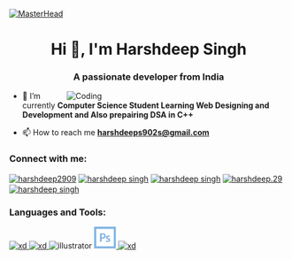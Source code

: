 [![MasterHead](https://miro.medium.com/max/1360/0*gqO3slLmGb4mUeje.gif)](https://github.com/Harshdeep-codes/harshdeep2909)
<h1 align="center">Hi 👋, I'm Harshdeep Singh</h1>
<h3 align="center">A passionate developer from India</h3>
<img align="right" alt="Coding" width="400" src="https://miro.medium.com/max/1360/0*gqO3slLmGb4mUeje.gif">

- 🌱 I’m currently **Computer Science Student Learning Web Designing and Development and Also prepairing DSA in C++**

- 📫 How to reach me **harshdeeps902s@gmail.com**

<h3 align="left">Connect with me:</h3>
<p align="left">
<a href="https://codepen.io/harshdeep2909" target="blank"><img align="center" src="https://raw.githubusercontent.com/rahuldkjain/github-profile-readme-generator/master/src/images/icons/Social/codepen.svg" alt="harshdeep2909" height="30" width="40" /></a>
<a href="https://linkedin.com/in/harshdeep singh" target="blank"><img align="center" src="https://raw.githubusercontent.com/rahuldkjain/github-profile-readme-generator/master/src/images/icons/Social/linked-in-alt.svg" alt="harshdeep singh" height="30" width="40" /></a>
<a href="https://fb.com/harshdeep singh" target="blank"><img align="center" src="https://raw.githubusercontent.com/rahuldkjain/github-profile-readme-generator/master/src/images/icons/Social/facebook.svg" alt="harshdeep singh" height="30" width="40" /></a>
<a href="https://instagram.com/harshdeep.29" target="blank"><img align="center" src="https://raw.githubusercontent.com/rahuldkjain/github-profile-readme-generator/master/src/images/icons/Social/instagram.svg" alt="harshdeep.29" height="30" width="40" /></a>
<a href="https://www.behance.net/harshdeep singh" target="blank"><img align="center" src="https://raw.githubusercontent.com/rahuldkjain/github-profile-readme-generator/master/src/images/icons/Social/behance.svg" alt="harshdeep singh" height="30" width="40" /></a>
</p>

<h3 align="left">Languages and Tools:</h3>
<p align="left"> 
 <a href="https://www.adobe.com/products/xd.html" target="_blank" rel="noreferrer"> 
   <img src="https://upload.wikimedia.org/wikipedia/commons/thumb/1/18/C_Programming_Language.svg/1200px-C_Programming_Language.svg.png" alt="xd" width="40" height="40"/> </a>
 <a href="https://www.adobe.com/products/xd.html" target="_blank" rel="noreferrer"> 
   <img src="https://upload.wikimedia.org/wikipedia/commons/thumb/9/93/Amazon_Web_Services_Logo.svg/1200px-Amazon_Web_Services_Logo.svg.png" alt="xd" width="40" height="40"/> </a> 
  <img src="https://www.vectorlogo.zone/logos/adobe_illustrator/adobe_illustrator-icon.svg" alt="illustrator" width="40" height="40"/> </a> 
 <a href="https://www.photoshop.com/en" target="_blank" rel="noreferrer"> <img src="https://raw.githubusercontent.com/devicons/devicon/master/icons/photoshop/photoshop-line.svg" alt="photoshop" width="40" height="40"/> </a> <a href="https://www.adobe.com/products/xd.html" target="_blank" rel="noreferrer"> <img src="https://cdn.worldvectorlogo.com/logos/adobe-xd.svg" alt="xd" width="40" height="40"/> </a> 
